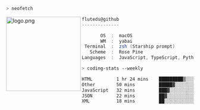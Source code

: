 ```zsh
> neofetch
```

<!--img align="left" src="https://github.com/fluteds.png" alt="logo.png" width="200"/>-->
<img align="left" src="https://external-content.duckduckgo.com/iu/?u=https%3A%2F%2F78.media.tumblr.com%2F975fca5f82161b190efdcaa05ffbd4ec%2Ftumblr_p6q6m9TJF01x3p3jmo1_500.png&f=1&nofb=1" alt="logo.png" width="200"/>

```csharp
fluteds@github
--------------

       OS  :  macOS
       WM  :  yabai
 Terminal  :  zsh (Starship prompt)  
   Scheme  :  Rose Pine  
Languages  :  JavaScript, TypeScript, Python, HTML, CSS  

```

```zsh
> coding-stats --weekly
```

<!--START_SECTION:waka-->

```txt
HTML         1 hr 24 mins    █████████▒░░░░░░░░░░░░░░░   37.99 %
Other        50 mins         █████▓░░░░░░░░░░░░░░░░░░░   22.95 %
JavaScript   32 mins         ███▓░░░░░░░░░░░░░░░░░░░░░   14.84 %
JSON         22 mins         ██▓░░░░░░░░░░░░░░░░░░░░░░   10.39 %
XML          18 mins         ██░░░░░░░░░░░░░░░░░░░░░░░   08.50 %
```

<!--END_SECTION:waka-->
